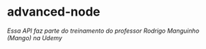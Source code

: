# advanced-node

_Essa API faz parte do treinamento do professor Rodrigo Manguinho (Mango) na Udemy_
